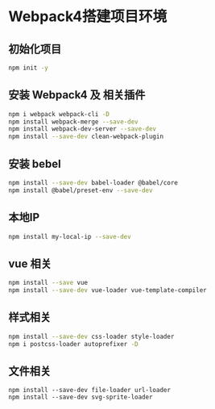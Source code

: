 # Webpack4搭建项目环境

## 初始化项目

```bash
npm init -y
```

## 安装 Webpack4 及 相关插件

```bash
npm i webpack webpack-cli -D
npm install webpack-merge --save-dev
npm install webpack-dev-server --save-dev
npm install --save-dev clean-webpack-plugin
```

## 安装 bebel

```bash
npm install --save-dev babel-loader @babel/core
npm install @babel/preset-env --save-dev
```

## 本地IP

```bash
npm install my-local-ip --save-dev
```

## vue 相关

```bash
npm install --save vue
npm install --save-dev vue-loader vue-template-compiler
```

## 样式相关

```bash
npm install --save-dev css-loader style-loader
npm i postcss-loader autoprefixer -D
```

## 文件相关

```
npm install --save-dev file-loader url-loader
npm install --save-dev svg-sprite-loader
```